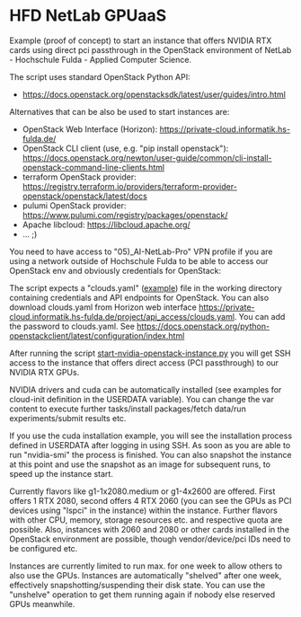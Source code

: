 # HFD NetLab GPUaaS

Example (proof of concept) to start an instance that offers NVIDIA RTX cards using direct pci passthrough in the OpenStack environment of NetLab - Hochschule Fulda - Applied Computer Science.

The script uses standard OpenStack Python API:
- https://docs.openstack.org/openstacksdk/latest/user/guides/intro.html

Alternatives that can be also be used to start instances are:
- OpenStack Web Interface (Horizon): https://private-cloud.informatik.hs-fulda.de/
- OpenStack CLI client (use, e.g. "pip install openstack"): https://docs.openstack.org/newton/user-guide/common/cli-install-openstack-command-line-clients.html
- terraform OpenStack provider: https://registry.terraform.io/providers/terraform-provider-openstack/openstack/latest/docs
- pulumi OpenStack provider: https://www.pulumi.com/registry/packages/openstack/
- Apache libcloud: https://libcloud.apache.org/
- ... ;)

You need to have access to "05)_AI-NetLab-Pro" VPN profile if you are using a network outside of Hochschule Fulda to be able to access our OpenStack env and obviously credentials for OpenStack:

The script expects a "clouds.yaml" ([example](https://raw.githubusercontent.com/srieger1/hfd-netlab-openstack-gpuaas/main/clouds.yaml)) file in the working directory containing credentials and API endpoints for OpenStack. You can also download clouds.yaml from Horizon web interface https://private-cloud.informatik.hs-fulda.de/project/api_access/clouds.yaml. You can add the password to clouds.yaml. See https://docs.openstack.org/python-openstackclient/latest/configuration/index.html

After running the script [start-nvidia-openstack-instance.py](https://raw.githubusercontent.com/srieger1/hfd-netlab-openstack-gpuaas/main/start-nvidia-openstack-instance.py) you will get SSH access to the instance that offers direct access (PCI passthrough) to our NVIDIA RTX GPUs.

NVIDIA drivers and cuda can be automatically installed (see examples for cloud-init definition in the USERDATA variable). You can change the var content to execute further tasks/install packages/fetch data/run experiments/submit results etc.

If you use the cuda installation example, you will see the installation process defined in USERDATA after logging in using SSH. As soon as you are able to run "nvidia-smi" the process is finished. You can also snapshot the instance at this point and use the snapshot as an image for subsequent runs, to speed up the instance start.

Currently flavors like g1-1x2080.medium or g1-4x2600 are offered. First offers 1 RTX 2080, second offers 4 RTX 2060 (you can see the GPUs as PCI devices using "lspci" in the instance) within the instance. Further flavors with other CPU, memory, storage resources etc. and respective quota are possible. Also, instances with 2060 and 2080 or other cards installed in the OpenStack environment are possible, though vendor/device/pci IDs need to be configured etc.

Instances are currently limited to run max. for one week to allow others to also use the GPUs. Instances are automatically "shelved" after one week, effectively snapshotting/suspending their disk state. You can use the "unshelve" operation to get them running again if nobody else reserved GPUs meanwhile.
